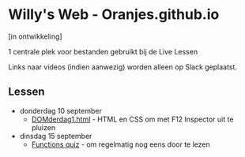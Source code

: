 # Willy's Web - Oranjes.github.io

[in ontwikkeling]

1 centrale plek voor bestanden gebruikt bij de Live Lessen

Links naar videos (indien aanwezig) worden alleen op Slack geplaatst.

## Lessen

* donderdag 10 september
  * [DOMderdag1.html](https://oranjes.github.io/DOMderdag1.html) - HTML en CSS om met F12 Inspector uit te pluizen
* dinsdag 15 september
  * [Functions quiz](https://github.com/oranjes/oranjes.github.io/blob/master/functions.md) - om regelmatig nog eens door te lezen
